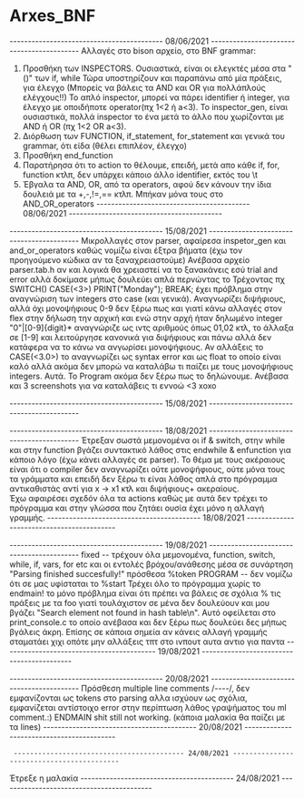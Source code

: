 # Arxes_BNF
------------------------------------------ 08/06/2021 ------------------------------------------
Αλλαγές στο bison αρχείο, στο BNF grammar:
  1) Προσθήκη των INSPECTORS. Ουσιαστικά, είναι οι ελεγκτές μέσα στα "()" των if, while
     Τώρα υποστηρίζουν και παραπάνω από μία πράξεις, για έλεγχο (Μπορείς να βάλεις τα AND και OR για πολλάπλούς ελέγχους!!)
     Το απλό inspector, μπορεί να πάρει identifier ή integer, για έλεγχο με οποιδήποτε operator(πχ 1<2 ή a<3). 
     Το inspector_gen, είναι ουσιαστικά, πολλά inspector το ένα μετά το άλλο που χωρίζονται με AND ή OR (πχ 1<2 OR a<3).
  2) Διόρθωση των FUNCTION, if_statement, for_statement και γενικά του grammar, ότι είδα (θέλει επιπλέον, έλεγχο)
  3) Προσθήκη end_function
  4) Παρατήρησα ότι το action το θέλουμε, επειδή, μετά απο κάθε if, for, function κτλπ, δεν υπάρχει κάποιο άλλο identifier, εκτός του \t
  5) Έβγαλα τα AND, OR, από τα operators, αφού δεν κάνουν την ίδια δουλειά με τα +,-,!=,== κτλπ. Μπήκαν μόνα τους στο AND_OR_operators
------------------------------------------ 08/06/2021 ------------------------------------------

------------------------------------------ 15/08/2021 ------------------------------------------
Μικρολλαγές στον parser, αφαίρεσα inspetor_gen και and_or_operators καθώς νομίζω είναι έξτρα βήματα (έχω τον προηγούμενο κώδικα αν τα ξαναχρειαστούμε)
Ανέβασα αρχείο parser.tab.h αν και λογικά θα χρειαστεί να το ξανακάνεις εσύ trial and error αλλά δοκίμασε μήπως δουλεύει απλά περνώντας το
Τρέχοντας πχ 
SWITCH(<day>)
    CASE(<3>)
        PRINT("Monday");
        BREAK;
  έχει πρόβλημα στην αναγνώριση των integers στο case (και γενικά). Αναγνωρίζει διψήφιους, αλλά όχι μονοψήφιους 0-9 δεν ξέρω πως και γιατί κάνω αλλαγές στον flex στην δήλωση
  την αρχική και ενώ στην αρχή ήταν δηλωμένο integer  "0"|[0-9]{digit}* αναγνώριζε ως ιντς αριθμούς όπως 01,02 κτλ, το άλλαξα σε [1-9] και λειτούργησε κανονικά
  για διψήφιους και πάνω αλλά δεν κατάφερα να το κάνω να ανγωρίσει μονοψήφιους. Αν αλλάξεις το CASE(<3.0>) το αναγνωρίζει ως syntax error και ως float το οποίο
  είναι καλό αλλά ακόμα δεν μπορώ να καταλάβω  τι παίζει με τους μονοψήφιους integers. Αυτά. Το Program ακόμα δεν ξέρω πως το δηλώνουμε.
  Ανέβασα και 3 screenshots για να καταλάβεις τι εννοώ <3 xoxo
  
------------------------------------------ 15/08/2021 ------------------------------------------
                                                          
------------------------------------------ 18/08/2021 ------------------------------------------
  Έτρεξαν σωστά μεμονομένα οι if & switch, στην while και στην function βγάζει συντακτικό λάθος στις endwhile & enfunction για κάποιο λόγο (έχω κάνει αλλαγές σε parser).
  Το θέμα με τους ακέραιους είναι ότι ο compiler δεν αναγνωρίζει ούτε μονοψήφιους, ούτε μόνα τους τα γράμματα και επειδή δεν ξέρω τι είναι λάθος απλά στο πρόγραμμα
  αντικαθιστάς αντί για x -> x1 κτλ και διψήφιους+ ακεραίους.        
  Έχω αφαιρέσει σχεδόν όλα τα actions καθώς με αυτά δεν τρέχει το πρόγραμμα και στην γλώσσα που ζητάει ουσία έχει μόνο η αλλαγή γραμμής.
------------------------------------------ 18/08/2021 ------------------------------------------
  
 ------------------------------------------ 19/08/2021 ------------------------------------------
  fixed -- τρέχουν όλα μεμονομένα, function, switch, while, if,  vars, for etc και οι εντολές βρόχου/ανάθεσης μέσα σε συνάρτηση "Parsing finished succesfully!"
  πρόσθεσα %token PROGRAM -- δεν νομίζω ότι σε μας υφίσταται το %start
  Τρέχει όλο το πρόγραμμα χωρίς το endmain! το μόνο πρόβλημα είναι ότι πρέπει να βάλεις σε σχόλια % τις πράξεις με τα foo γιατί τουλάχιστον σε μένα δεν δουλεύουν και μου 
  βγάζει "Search element not found in hash table\n". Αυτό οφείλεται στο print_console.c το οποίο ανέβασα και δεν ξέρω πως δουλεύει δες μήπως βγάλεις άκρη.
  Επίσης σε κάποια σημεία αν κάνεις αλλαγή γραμμής σταματάει χιχι οπότε μην αλλάξεις τπτ στο ινπουτ αυτα αντιο για παντα
 ------------------------------------------ 19/08/2021 ------------------------------------------
  
   ------------------------------------------ 20/08/2021 ------------------------------------------
  Πρόσθεση multiple line comments /*----*/, δεν εμφανίζονται ως tokens στο parsing αλλα ισχύουν ως σχόλια, 
  εμφανίζεται αντίστοιχο error στην περίπτωση λάθος γραψήματος του ml comment.:) 
  ENDMAIN shit still not working. (κάποια μαλακία θα παίζει με τα lines)
   ------------------------------------------ 20/08/2021 ------------------------------------------
  
     ------------------------------------------ 24/08/2021 ------------------------------------------
  Έτρεξε η μαλακία
     ------------------------------------------ 24/08/2021 ------------------------------------------
